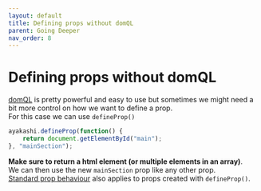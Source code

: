 ```yaml
---
layout: default
title: Defining props without domQL
parent: Going Deeper
nav_order: 8
---
```


# Defining props without domQL

[domQL](/docs/guide/querying-with-domql.html) is pretty powerful and easy to use but sometimes we might need a bit more control
on how we want to define a prop.  
For this case we can use `defineProp()`

```js
ayakashi.defineProp(function() {
    return document.getElementById("main");
}, "mainSection");
```

**Make sure to return a html element (or multiple elements in an array)**.  
We can then use the new `mainSection` prop like any other prop.  
[Standard prop behaviour](/docs/going_deeper/re-evaluating-props.html) also applies to props created with `defineProp()`.

